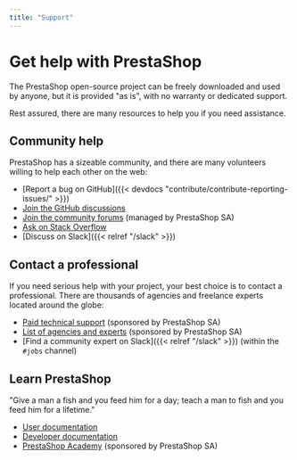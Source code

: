 ```yaml
---
title: "Support"
---
```


# Get help with PrestaShop

The PrestaShop open-source project can be freely downloaded and used by anyone, but it is provided "as is", with no warranty or dedicated support. 

Rest assured, there are many resources to help you if you need assistance.

## Community help

PrestaShop has a sizeable community, and there are many volunteers willing to help each other on the web:

* [Report a bug on GitHub]({{< devdocs "contribute/contribute-reporting-issues/" >}})
* [Join the GitHub discussions](https://github.com/PrestaShop/PrestaShop/discussions)
* [Join the community forums](https://www.prestashop.com/forums/) (managed by PrestaShop SA)
* [Ask on Stack Overflow](https://stackoverflow.com/questions/tagged/prestashop)
* [Discuss on Slack]({{< relref "/slack" >}})

## Contact a professional

If you need serious help with your project, your best choice is to contact a professional. There are thousands of agencies and freelance experts located around the globe:

* [Paid technical support](https://www.prestashop.com/support) (sponsored by PrestaShop SA)
* [List of agencies and experts](https://prestashop.com/prestashop-experts/) (sponsored by PrestaShop SA)
* [Find a community expert on Slack]({{< relref "/slack" >}}) (within the `#jobs` channel)

## Learn PrestaShop

"Give a man a fish and you feed him for a day; teach a man to fish and you feed him for a lifetime."

* [User documentation](https://docs.prestashop-project.org/)
* [Developer documentation](https://devdocs.prestashop-project.org/)
* [PrestaShop Academy](https://prestashop.com/prestashop-academy/) (sponsored by PrestaShop SA)
